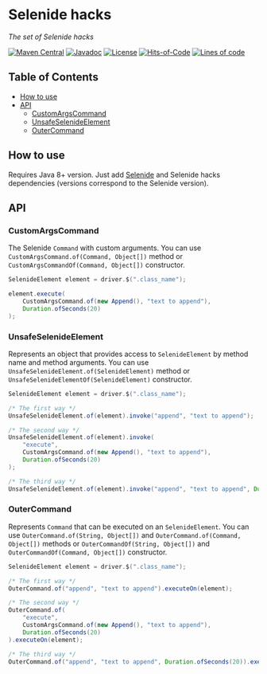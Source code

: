 # Selenide hacks

*The set of Selenide hacks*

[![Maven Central](https://maven-badges.herokuapp.com/maven-central/com.plugatar/selenide-hacks/badge.svg)](https://maven-badges.herokuapp.com/maven-central/com.plugatar/selenide-hacks)
[![Javadoc](https://javadoc.io/badge2/com.plugatar/selenide-hacks/javadoc.svg)](https://javadoc.io/doc/com.plugatar/selenide-hacks)
[![License](https://img.shields.io/badge/License-Apache%202.0-blue.svg)](https://opensource.org/licenses/Apache-2.0)
[![Hits-of-Code](https://hitsofcode.com/github/evpl/selenide-hacks?branch=master)](https://hitsofcode.com/github/evpl/selenide-hacks/view?branch=master)
[![Lines of code](https://img.shields.io/tokei/lines/github/evpl/selenide-hacks)](https://en.wikipedia.org/wiki/Source_lines_of_code)

## Table of Contents

* [How to use](#How-to-use)
* [API](#API)
    * [CustomArgsCommand](#CustomArgsCommand)
    * [UnsafeSelenideElement](#UnsafeSelenideElement)
    * [OuterCommand](#OuterCommand)

## How to use

Requires Java 8+ version. Just add [Selenide](https://github.com/selenide/selenide) and Selenide hacks dependencies
(versions correspond to the Selenide version).

## API

### CustomArgsCommand

The Selenide `Command` with custom arguments. You can use `CustomArgsCommand.of(Command, Object[])` method or
`CustomArgsCommandOf(Command, Object[])` constructor.

```java
SelenideElement element = driver.$(".class_name");

element.execute(
    CustomArgsCommand.of(new Append(), "text to append"),
    Duration.ofSeconds(20)
);
```

### UnsafeSelenideElement

Represents an object that provides access to `SelenideElement` by method name and method arguments. You can
use `UnsafeSelenideElement.of(SelenideElement)` method or `UnsafeSelenideElementOf(SelenideElement)` constructor.

```java
SelenideElement element = driver.$(".class_name");

/* The first way */
UnsafeSelenideElement.of(element).invoke("append", "text to append");

/* The second way */
UnsafeSelenideElement.of(element).invoke(
    "execute",
    CustomArgsCommand.of(new Append(), "text to append"),
    Duration.ofSeconds(20)
);

/* The third way */
UnsafeSelenideElement.of(element).invoke("append", "text to append", Duration.ofSeconds(20));
```

### OuterCommand

Represents `Command` that can be executed on an `SelenideElement`. You can use
`OuterCommand.of(String, Object[])` and `OuterCommand.of(Command, Object[])` methods or
`OuterCommandOf(String, Object[])` and `OuterCommandOf(Command, Object[])` constructor.

```java
SelenideElement element = driver.$(".class_name");

/* The first way */
OuterCommand.of("append", "text to append").executeOn(element);

/* The second way */
OuterCommand.of(
    "execute",
    CustomArgsCommand.of(new Append(), "text to append"),
    Duration.ofSeconds(20)
).executeOn(element);

/* The third way */
OuterCommand.of("append", "text to append", Duration.ofSeconds(20)).executeOn(element);
```
